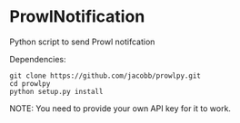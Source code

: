 # ProwlNotification
Python script to send Prowl notifcation

Dependencies:
```
git clone https://github.com/jacobb/prowlpy.git
cd prowlpy
python setup.py install
```

NOTE: You need to provide your own API key for it to work.
